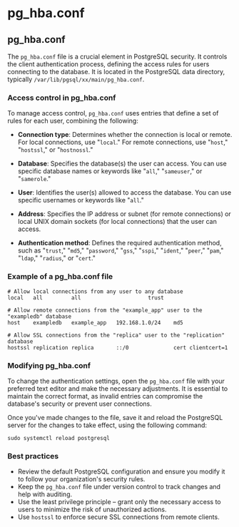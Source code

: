 # pg_hba.conf

## pg_hba.conf

The `pg_hba.conf` file is a crucial element in PostgreSQL security. It controls the client authentication process, defining the access rules for users connecting to the database. It is located in the PostgreSQL data directory, typically `/var/lib/pgsql/xx/main/pg_hba.conf`.

### Access control in pg_hba.conf

To manage access control, `pg_hba.conf` uses entries that define a set of rules for each user, combining the following:

- **Connection type**: Determines whether the connection is local or remote. For local connections, use "`local`." For remote connections, use "`host`," "`hostssl`," or "`hostnossl`."

- **Database**: Specifies the database(s) the user can access. You can use specific database names or keywords like "`all`," "`sameuser`," or "`samerole`."

- **User**: Identifies the user(s) allowed to access the database. You can use specific usernames or keywords like "`all`."

- **Address**: Specifies the IP address or subnet (for remote connections) or local UNIX domain sockets (for local connections) that the user can access.

- **Authentication method**: Defines the required authentication method, such as "`trust`," "`md5`," "`password`," "`gss`," "`sspi`," "`ident`," "`peer`," "`pam`," "`ldap`," "`radius`," or "`cert`."

### Example of a pg_hba.conf file

```
# Allow local connections from any user to any database
local   all         all                     trust

# Allow remote connections from the "example_app" user to the "exampledb" database
host    exampledb   example_app   192.168.1.0/24    md5

# Allow SSL connections from the "replica" user to the "replication" database
hostssl replication replica       ::/0              cert clientcert=1
```

### Modifying pg_hba.conf

To change the authentication settings, open the `pg_hba.conf` file with your preferred text editor and make the necessary adjustments. It is essential to maintain the correct format, as invalid entries can compromise the database's security or prevent user connections.

Once you've made changes to the file, save it and reload the PostgreSQL server for the changes to take effect, using the following command:

```
sudo systemctl reload postgresql
```

### Best practices

- Review the default PostgreSQL configuration and ensure you modify it to follow your organization's security rules.
- Keep the `pg_hba.conf` file under version control to track changes and help with auditing.
- Use the least privilege principle – grant only the necessary access to users to minimize the risk of unauthorized actions.
- Use `hostssl` to enforce secure SSL connections from remote clients.